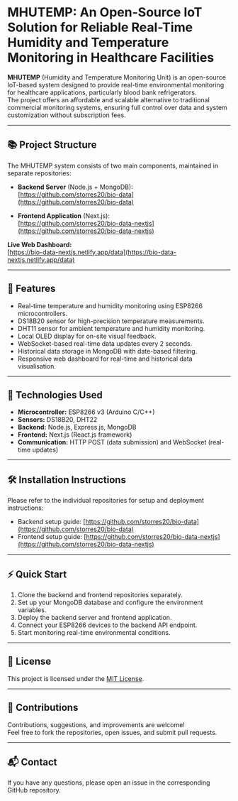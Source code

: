# MHUTEMP: An Open-Source IoT Solution for Reliable Real-Time Humidity and Temperature Monitoring in Healthcare Facilities

**MHUTEMP** (Humidity and Temperature Monitoring Unit) is an open-source IoT-based system designed to provide real-time environmental monitoring for healthcare applications, particularly blood bank refrigerators.  
The project offers an affordable and scalable alternative to traditional commercial monitoring systems, ensuring full control over data and system customization without subscription fees.

---

## 📚 Project Structure

The MHUTEMP system consists of two main components, maintained in separate repositories:

- **Backend Server** (Node.js + MongoDB):  
  [https://github.com/storres20/bio-data](https://github.com/storres20/bio-data)

- **Frontend Application** (Next.js):  
  [https://github.com/storres20/bio-data-nextjs](https://github.com/storres20/bio-data-nextjs)

**Live Web Dashboard:**  
[https://bio-data-nextjs.netlify.app/data](https://bio-data-nextjs.netlify.app/data)

---

## 🚀 Features

- Real-time temperature and humidity monitoring using ESP8266 microcontrollers.
- DS18B20 sensor for high-precision temperature measurements.
- DHT11 sensor for ambient temperature and humidity monitoring.
- Local OLED display for on-site visual feedback.
- WebSocket-based real-time data updates every 2 seconds.
- Historical data storage in MongoDB with date-based filtering.
- Responsive web dashboard for real-time and historical data visualisation.

---

## 🔧 Technologies Used

- **Microcontroller:** ESP8266 v3 (Arduino C/C++)
- **Sensors:** DS18B20, DHT22
- **Backend:** Node.js, Express.js, MongoDB
- **Frontend:** Next.js (React.js framework)
- **Communication:** HTTP POST (data submission) and WebSocket (real-time updates)

---

## 🛠️ Installation Instructions

Please refer to the individual repositories for setup and deployment instructions:

- Backend setup guide: [https://github.com/storres20/bio-data](https://github.com/storres20/bio-data)
- Frontend setup guide: [https://github.com/storres20/bio-data-nextjs](https://github.com/storres20/bio-data-nextjs)

---

## ⚡ Quick Start

1. Clone the backend and frontend repositories separately.
2. Set up your MongoDB database and configure the environment variables.
3. Deploy the backend server and frontend application.
4. Connect your ESP8266 devices to the backend API endpoint.
5. Start monitoring real-time environmental conditions.

---

## 📜 License

This project is licensed under the [MIT License](https://github.com/storres20/mhutemp/blob/main/LICENSE.txt).

---

## 🤝 Contributions

Contributions, suggestions, and improvements are welcome!  
Feel free to fork the repositories, open issues, and submit pull requests.

---

## 📬 Contact

If you have any questions, please open an issue in the corresponding GitHub repository.
